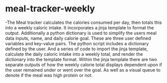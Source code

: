 # meal-tracker-weekly
 -The Meal tracker calculates the calories consumed per day, then totals this into a weekly caloric intake. It incorporates a jinja template to format the output. Additionally a python dictionary is used to simplify the users meal data inputs, name, and daily calorie goal. These are three user defined variables and key-value pairs. The python script includes a dictionary defined by the user. And a series of code to import the jinja template, calculate the daily caloric intake into a weekly total, and render the dictionary into the template format. Within the jinja template there are two separate outputs of how the weekly calorie total displays dependent upon if the user remained under or went over the goal. As well as a visual queue to denote if the meal was high protein or not. 
